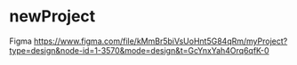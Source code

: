 # newProject 
Figma 
https://www.figma.com/file/kMmBr5biVsUoHnt5G84qRm/myProject?type=design&node-id=1-3570&mode=design&t=GcYnxYah4Orq6qfK-0

